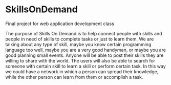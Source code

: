 # SkillsOnDemand
Final project for web application development class

The purpose of Skills On Demand is to help connect people with skills and people in need of skills to complete tasks or just to learn them. We are talking about any type of skill, maybe you know certain programming language too well, maybe you are a very good handyman, or maybe you are good planning small events. Anyone will be able to post their skills they are willing to share with the world. The users will also be able to search for someone with certain skill to learn a skill or perform certain task. In this way we could have a network in which a person can spread their knowledge, while the other person can learn from them or accomplish a task.
